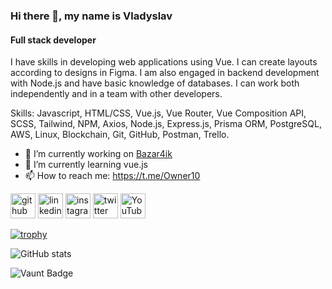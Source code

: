 ### Hi there 👋, my name is Vladyslav
#### Full stack developer
I have skills in developing web applications using Vue. I can create layouts according to designs in Figma. I am also engaged in backend development with Node.js and have basic knowledge of databases. I can work both independently and in a team with other developers.

Skills: Javascript, HTML/CSS, Vue.js, Vue Router, Vue Composition API, SCSS, Tailwind, NPM, Axios, Node.js, Express.js, Prisma ORM, PostgreSQL, AWS, Linux, Blockchain, Git, GitHub, Postman, Trello.

- 🔭 I’m currently working on [Bazar4ik](https://github.com/owner6/bazar4ik-front)
- 🌱 I’m currently learning vue.js
- 📫 How to reach me: https://t.me/Owner10


[<img src='https://cdn.jsdelivr.net/npm/simple-icons@3.0.1/icons/github.svg' alt='github' height='40'>](https://github.com/owner6)  [<img src='https://cdn.jsdelivr.net/npm/simple-icons@3.0.1/icons/linkedin.svg' alt='linkedin' height='40'>](https://www.linkedin.com/in/https://www.linkedin.com/in/vladyslav-onyshchenko//)  [<img src='https://cdn.jsdelivr.net/npm/simple-icons@3.0.1/icons/instagram.svg' alt='instagram' height='40'>](https://www.instagram.com/https://www.instagram.com/onishchenko893//)  [<img src='https://cdn.jsdelivr.net/npm/simple-icons@3.0.1/icons/twitter.svg' alt='twitter' height='40'>](https://twitter.com/https://x.com/owner11471)  [<img src='https://cdn.jsdelivr.net/npm/simple-icons@3.0.1/icons/youtube.svg' alt='YouTube' height='40'>](https://www.youtube.com/channel/@OwnersGuide-)

[![trophy](https://github-profile-trophy.vercel.app/?username=owner6)](https://github.com/ryo-ma/github-profile-trophy)

![GitHub stats](https://github-readme-stats.vercel.app/api?username=owner6&show_icons=true&count_private=true)

<!--START_SECTION:waka-->
<!--END_SECTION:waka-->

![Vaunt Badge](https://api.vaunt.dev/v1/github/entities/owner6/contributions?format=svg&private=true)  
